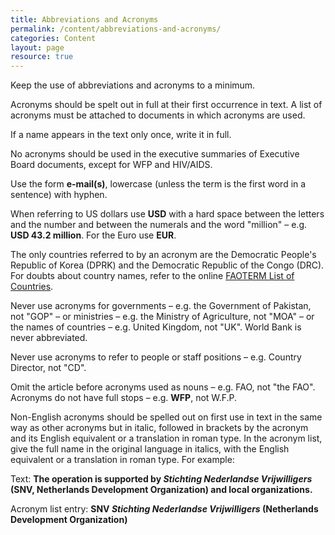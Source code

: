 ```yaml
---
title: Abbreviations and Acronyms
permalink: /content/abbreviations-and-acronyms/
categories: Content
layout: page
resource: true
---
```


Keep the use of abbreviations and acronyms to a minimum.

Acronyms should be spelt out in full at their first occurrence in text. A list of acronyms must be attached to documents in which acronyms are used. 

If a name appears in the text only once, write it in full.

No acronyms should be used in the executive summaries of Executive Board documents, except for WFP and HIV/AIDS.

Use the form **e-mail(s)**, lowercase (unless the term is the first word in a sentence) with hyphen.

When referring to US dollars use **USD** with a hard space between the letters and the number and between the numerals and the word "million" – e.g. **USD 43.2 million**. For the Euro use **EUR**.

The only countries referred to by an acronym are the Democratic People's Republic of Korea (DPRK) and the Democratic Republic of the Congo (DRC). For doubts about country names, refer to the online [FAOTERM List of Countries](http://termportal.fao.org/faonocs/appl/).

Never use acronyms for governments – e.g. the Government of Pakistan, not "GOP" – or ministries – e.g. the Ministry of Agriculture, not "MOA" – or the names of countries – e.g. United Kingdom, not "UK". World Bank is never abbreviated.

Never use acronyms to refer to people or staff positions – e.g. Country Director, not "CD".

Omit the article before acronyms used as nouns – e.g. FAO, not "the FAO". Acronyms do not have full stops – e.g. **WFP**, not W.F.P.

Non-English acronyms should be spelled out on first use in text in the same way as other acronyms but in italic, followed in brackets by the acronym and its English equivalent or a translation in roman type. In the acronym list, give the full name in the original language in italics, with the English equivalent or a translation in roman type. For example:

Text:
__The operation is supported by *Stichting Nederlandse Vrijwilligers* (SNV, Netherlands Development Organization) and local organizations.__

Acronym list entry:
**SNV *Stichting Nederlandse Vrijwilligers* (Netherlands Development Organization)**
